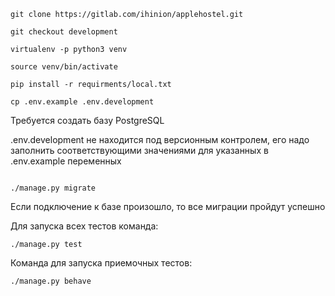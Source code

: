 ```
git clone https://gitlab.com/ihinion/applehostel.git

git checkout development

virtualenv -p python3 venv

source venv/bin/activate

pip install -r requirments/local.txt

cp .env.example .env.development
```

Требуется создать базу PostgreSQL

.env.development не находится под версионным
контролем, его надо заполнить соответствующими
значениями для указанных в .env.example переменных

```cd source

./manage.py migrate
```

Если подключение к базе произошло, то все миграции пройдут успешно

Для запуска всех тестов команда:

```./manage.py test```

Команда для запуска приемочных тестов:

```./manage.py behave```
